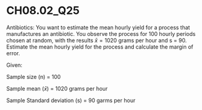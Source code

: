 # CH08.02_Q25 #
Antibiotics: You want to estimate the mean hourly yield for a process that manufactures an antibiotic. You observe the process for 100 hourly periods chosen at random, with the results $\bar{x} = 1020$ grams per hour and s = 90. Estimate the mean hourly yield for the process and calculate the margin of error.

Given:

Sample size (n) = 100

Sample mean ($\bar{x}$) = 1020 grams per hour

Sample Standard deviation (s) = 90 garms per hour


